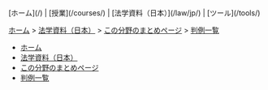 <div id="header">
[ホーム](/) | [授業](/courses/) | [法学資料（日本）](/law/jp/) | [ツール](/tools/)

[ホーム](/) > [法学資料（日本）](../../) > [この分野のまとめページ](../) > [判例一覧](./)

- [ホーム](/)
- [法学資料（日本）](../../)
- [この分野のまとめページ](../)
- [判例一覧](./)
</div>